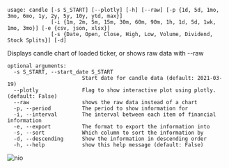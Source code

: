 ```
usage: candle [-s S_START] [--plotly] [-h] [--raw] [-p {1d, 5d, 1mo, 3mo, 6mo, 1y, 2y, 5y, 10y, ytd, max}] 
              [-i {1m, 2m, 5m, 15m, 30m, 60m, 90m, 1h, 1d, 5d, 1wk, 1mo, 3mo}] [-e {csv, json, xlsx}]
              [-s {Date, Open, Close, High, Low, Volume, Dividend, Stock Splits}] [-d]
```

Displays candle chart of loaded ticker, or shows raw data with --raw

```
optional arguments:
  -s S_START, --start_date S_START
                        Start date for candle data (default: 2021-03-19)
  --plotly              Flag to show interactive plot using plotly. (default: False)
  --raw                 shows the raw data instead of a chart
  -p, --period          The period to show information for
  -i, --interval        The interval between each item of financial information
  -e, --export          The format to export the information into
  -s, --sort            Which column to sort the information by
  -d, --descending      Show the information in descending order
  -h, --help            show this help message (default: False)
```

![nio](https://user-images.githubusercontent.com/25267873/111053397-4d609e00-845b-11eb-9c94-89b8892a8e81.png)
